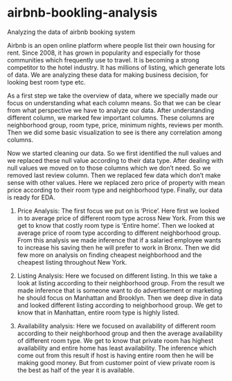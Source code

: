 # airbnb-bookling-analysis
Analyzing the data of airbnb booking system

Airbnb is an open online platform where people list their own housing for rent. Since 2008, it has grown in popularity and especially for those communities which frequently use to travel. It is becoming a strong competitor to the hotel industry. It has millions of listing, which generate lots of data. We are analyzing these data for making business decision, for looking best room type etc.

As a first step we take the overview of data, where we specially made our focus on understanding what each column means. So that we can be clear from what perspective we have to analyze our data. After understanding different column, we marked few important columns. These columns are neighborhood group, room type, price, minimum nights, reviews per month. Then we did some basic visualization to see is there any correlation among columns.
 
Now we started cleaning our data. So we first identified the null values and we replaced these null value according to their data type. After dealing with null values we moved on to those columns which we don’t need. So we removed last review column. Then we replaced few data which don’t make sense with other values. Here we replaced zero price of property with mean price according to their room type and neighborhood type. Finally, our data is ready for EDA.

1.	Price Analysis: The first focus we put on is ‘Price’. Here first we looked in to average price of different room type across New York. From this we get to know that costly room type is ‘Entire home’. Then we looked at average price of room type according to different neighborhood group. From this analysis we made inference that if a salaried employee wants to increase his saving then he will prefer to work in Bronx. Then we did few more on analysis on finding cheapest neighborhood and the cheapest listing throughout New York.

2.	Listing Analysis: Here we focused on different listing. In this we take a look at listing according to their neighborhood group. From the result we made inference that is someone want to do advertisement or marketing he should focus on Manhattan and Brooklyn. Then we deep dive in data and looked different listing according to neighborhood group. We get to know that in Manhattan, entire room type is highly listed.

3.	Availability analysis:  Here we focused on availability of different room according to their neighborhood group and then the average availability of different room type. We get to know that private room has highest availability and entire home has least availability. The inference which come out from this result if host is having entire room then he will be making good money. But from customer point of view private room is the best as half of the year it is available.


